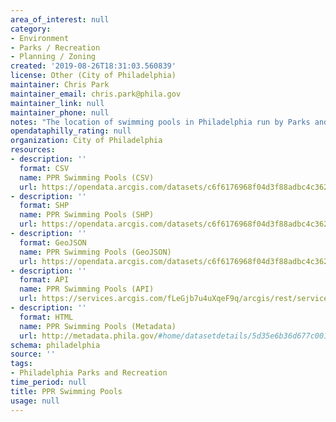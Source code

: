 ```yaml
---
area_of_interest: null
category:
- Environment
- Parks / Recreation
- Planning / Zoning
created: '2019-08-26T18:31:03.560839'
license: Other (City of Philadelphia)
maintainer: Chris Park
maintainer_email: chris.park@phila.gov
maintainer_link: null
maintainer_phone: null
notes: "The location of swimming pools in Philadelphia run by Parks and Recreation."
opendataphilly_rating: null
organization: City of Philadelphia
resources:
- description: ''
  format: CSV
  name: PPR Swimming Pools (CSV)
  url: https://opendata.arcgis.com/datasets/c6f6176968f04d3f88adbc4c362af55d_0.csv
- description: ''
  format: SHP
  name: PPR Swimming Pools (SHP)
  url: https://opendata.arcgis.com/datasets/c6f6176968f04d3f88adbc4c362af55d_0.zip
- description: ''
  format: GeoJSON
  name: PPR Swimming Pools (GeoJSON)
  url: https://opendata.arcgis.com/datasets/c6f6176968f04d3f88adbc4c362af55d_0.geojson
- description: ''
  format: API
  name: PPR Swimming Pools (API)
  url: https://services.arcgis.com/fLeGjb7u4uXqeF9q/arcgis/rest/services/PPR_Swimming_Pools/FeatureServer/0/query?outFields=*&where=1%3D1
- description: ''
  format: HTML
  name: PPR Swimming Pools (Metadata)
  url: http://metadata.phila.gov/#home/datasetdetails/5d35e6b36d677c001141e1f3/representationdetails/5d35e6b46d677c001141e1f7/
schema: philadelphia
source: ''
tags:
- Philadelphia Parks and Recreation
time_period: null
title: PPR Swimming Pools
usage: null
---
```

